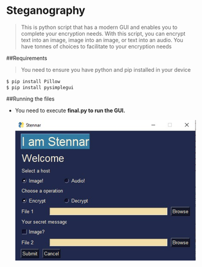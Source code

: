 # Steganography
> This is python script that has a modern GUI and enables you to complete your encryption needs. With this script, you can encrypt text into an image, image into an image, or text into an audio. You have tonnes of choices to facilitate to your encryption needs

##Requirements
> You need to ensure you have python and pip installed in your device

```shell
$ pip install Pillow
$ pip install pysimplegui
```
##Running the files
- You need to execute <b>final.py<b> to run the GUI.<br>
<br>[![INSERT YOUR GRAPHIC HERE](https://github.com/CRUCIFIER0/Steganography/blob/master/GUIss.jpg)]()


